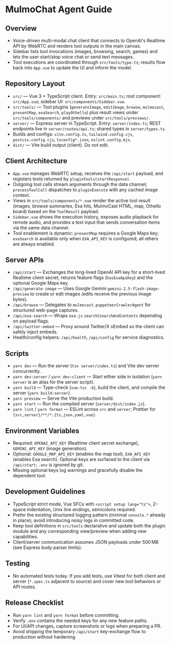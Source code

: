 # MulmoChat Agent Guide

## Overview
- Voice-driven multi-modal chat client that connects to OpenAI's Realtime API by WebRTC and renders tool outputs in the main canvas.
- Sidebar lists tool invocations (images, browsing, search, games) and lets the user start/stop voice chat or send text messages.
- Tool executions are coordinated through `src/tools/type.ts`; results flow back into `App.vue` to update the UI and inform the model.

## Repository Layout
- `src/` — Vue 3 + TypeScript client. Entry: `src/main.ts`; root component: `src/App.vue`; sidebar UI: `src/components/Sidebar.vue`.
- `src/tools/` — Tool plugins (`generateImage`, `editImage`, `browse`, `mulmocast`, `presentMap`, `exaSearch`, `playOthello`) plus result views under `src/tools/components/` and previews under `src/tools/previews/`.
- `server/` — Express server in TypeScript. Entry: `server/index.ts`; REST endpoints live in `server/routes/api.ts`; shared types in `server/types.ts`.
- Builds and configs: `vite.config.ts`, `tailwind.config.cjs`, `postcss.config.cjs`, `tsconfig*.json`, `eslint.config.mjs`.
- `dist/` — Vite build output (client). Do not edit.

## Client Architecture
- `App.vue` manages WebRTC setup, receives the `/api/start` payload, and registers tools returned by `pluginTools(startResponse)`.
- Outgoing tool calls stream arguments through the data channel; `processToolCall` dispatches to `pluginExecute` with any cached image context.
- Views in `src/tools/components/*.vue` render the active tool result (images, browse summaries, Exa hits, MulmoCast HTML, map, Othello board) based on the `ToolResult` payload.
- `Sidebar.vue` shows the execution history, exposes audio playback for remote audio, and provides a text input that sends conversation items via the same data channel.
- Tool enablement is dynamic: `presentMap` requires a Google Maps key; `exaSearch` is available only when `EXA_API_KEY` is configured; all others are always enabled.

## Server APIs
- `/api/start` — Exchanges the long-lived OpenAI API key for a short-lived Realtime client secret; returns feature flags (`hasExaApiKey`) and the optional Google Maps key.
- `/api/generate-image` — Uses Google Gemini `gemini-2.5-flash-image-preview` to create or edit images (edits receive the previous image bytes).
- `/api/browse` — Delegates to `mulmocast.puppeteerCrawlerAgent` for structured web-page captures.
- `/api/exa-search` — Wraps `exa-js` `search`/`searchAndContents` depending on payload flags.
- `/api/twitter-embed` — Proxy around Twitter/X oEmbed so the client can safely inject embeds.
- Health/config helpers: `/api/health`, `/api/config` for service diagnostics.

## Scripts
- `yarn dev` — Run the server (`tsx server/index.ts`) and Vite dev server concurrently.
- `yarn dev:server` / `yarn dev:client` — Start either side in isolation (`yarn server` is an alias for the server script).
- `yarn build` — Type-check (`vue-tsc -b`), build the client, and compile the server (`yarn build:server`).
- `yarn preview` — Serve the Vite production build.
- `yarn start` — Run the compiled server (`server/dist/index.js`).
- `yarn lint` / `yarn format` — ESLint across `src` and `server`; Prettier for `{src,server}/**/*.{ts,json,yaml,vue}`.

## Environment Variables
- Required: `OPENAI_API_KEY` (Realtime client secret exchange), `GEMINI_API_KEY` (image generation).
- Optional: `GOOGLE_MAP_API_KEY` (enables the map tool), `EXA_API_KEY` (enables Exa search). Optional keys are surfaced to the client via `/api/start`; `.env` is ignored by git.
- Missing optional keys log warnings and gracefully disable the dependent tool.

## Development Guidelines
- TypeScript strict mode, Vue SFCs with `<script setup lang="ts">`, 2-space indentation, Unix line endings, semicolons required.
- Prefer the existing structured logging pattern (minimal `console.*` already in place); avoid introducing noisy logs in committed code.
- Keep tool definitions in `src/tools` declarative and update both the plugin module and any corresponding view/preview when adding new capabilities.
- Client/server communication assumes JSON payloads under 500 MB (see Express body parser limits).

## Testing
- No automated tests today. If you add tests, use Vitest for both client and server (`*.spec.ts` adjacent to source) and cover new tool behaviors or API routes.

## Release Checklist
- Run `yarn lint` and `yarn format` before committing.
- Verify `.env` contains the needed keys for any new feature paths.
- For UI/API changes, capture screenshots or logs when preparing a PR.
- Avoid shipping the temporary `/api/start` key-exchange flow to production without hardening.

